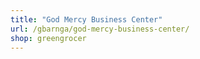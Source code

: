 ```yaml
---
title: "God Mercy Business Center"
url: /gbarnga/god-mercy-business-center/
shop: greengrocer
---
```

